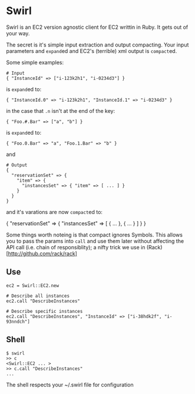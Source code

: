 Swirl
=====

Swirl is an EC2 version agnostic client for EC2 writtin in Ruby. It gets
out of your way.

The secret is it's simple input extraction and output compacting.  Your
input parameters and `expand`ed and EC2's (terrible) xml output is
`compact`ed.


Some simple examples:

    # Input
    { "InstanceId" => ["i-123k2h1", "i-0234d3"] }

is `expand`ed to:

    { "InstanceId.0" => "i-123k2h1", "InstanceId.1" => "i-0234d3" }

in the case that `.n` isn't at the end of the key:

    { "Foo.#.Bar" => ["a", "b"] }

is `expand`ed to:

    { "Foo.0.Bar" => "a", "Foo.1.Bar" => "b" }

and

    # Output
    {
      "reservationSet" => {
        "item" => {
          "instancesSet" => { "item" => [ ... ] }
        }
      }
    }

and it's varations are now `compact`ed to:

  {
    "reservationSet" => {
      "instancesSet" => [ { ... }, { ... } ]
    }
  }


Some things worth noteing is that compact ignores Symbols.  This
allows you to pass the params into `call` and use them later
without affecting the API call (i.e. chain of responsiblity); a
nifty trick we use in (Rack)[http://github.com/rack/rack]

Use
---

    ec2 = Swirl::EC2.new

    # Describe all instances
    ec2.call "DescribeInstances"

    # Describe specific instances
    ec2.call "DescribeInstances", "InstanceId" => ["i-38hdk2f", "i-93nndch"]


Shell
---

    $ swirl
    >> c
    <Swirl::EC2 ... >
    >> c.call "DescribeInstances"
    ...

The shell respects your ~/.swirl file for configuration
